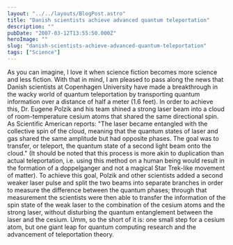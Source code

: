 ```yaml
---
layout: "../../layouts/BlogPost.astro"
title: "Danish scientists achieve advanced quantum teleportation"
description: ""
pubDate: "2007-03-12T13:55:50.000Z"
heroImage: ""
slug: "danish-scientists-achieve-advanced-quantum-teleportation"
tags: ["Science"]
---
```


As you can imagine, I love it when science fiction becomes more science and less fiction. With that in mind, I am pleased to pass along the news that Danish scientists at Copenhagen University have made a breakthrough in the wacky world of quantum teleportation by transporting quantum information over a distance of half a meter (1.6 feet). In order to achieve this, Dr. Eugene Polzik and his team shined a strong laser beam into a cloud of room-temperature cesium atoms that shared the same directional spin. As Scientific American reports: "The laser became entangled with the collective spin of the cloud, meaning that the quantum states of laser and gas shared the same amplitude but had opposite phases. The goal was to transfer, or teleport, the quantum state of a second light beam onto the cloud." (It should be noted that this process is more akin to duplication than actual teleportation, i.e. using this method on a human being would result in the formation of a doppelganger and not a magical Star Trek-like movement of matter). To achieve this goal, Polzik and other scientists added a second weaker laser pulse and split the two beams into separate branches in order to measure the difference between the quantum phases; through that measurement the scientists were then able to transfer the information of the spin state of the weak laser to the combination of the cesium atoms and the strong laser, without disturbing the quantum entanglement between the laser and the cesium. Umm, so the short of it is: one small step for a cesium atom, but one giant leap for quantum computing research and the advancement of teleportation theory.
